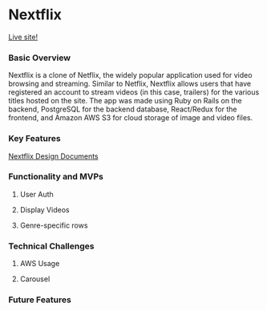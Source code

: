 # Nextflix

[Live site!](https://nextflix-aa.herokuapp.com/)

### Basic Overview

Nextflix is a clone of Netflix, the widely popular application used for video browsing and streaming. Similar to Netflix, Nextflix allows users that have registered an account to stream videos (in this case, trailers) for the various titles hosted on the site. The app was made using Ruby on Rails on the backend, PostgreSQL for the backend database, React/Redux for the frontend, and Amazon AWS S3 for cloud storage of image and video files. 

### Key Features

[Nextflix Design Documents](https://github.com/nsdesai1/nextflix/wiki)


### Functionality and MVPs

1. User Auth

2.  Display Videos

3. Genre-specific rows

### Technical Challenges

1. AWS Usage

2. Carousel

### Future Features 
